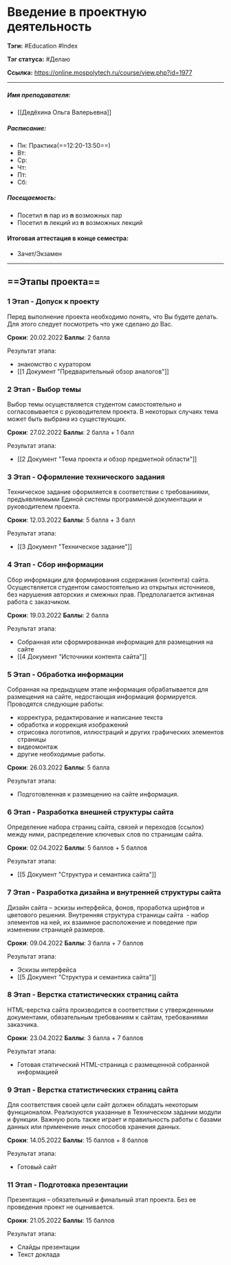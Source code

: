 # Введение в проектную деятельность

**Тэги:** #Education #Index

**Тэг статуса:** #Делаю   

**Ссылка:** https://online.mospolytech.ru/course/view.php?id=1977

***

##### Имя преподавателя:
- [[Дедёхина Ольга Валерьевна]]

##### Расписание:
- Пн: Практика(==12:20-13:50==)
- Вт: 
- Ср: 
- Чт: 
- Пт: 
- Сб: 

##### Посещаемость:
- Посетил **n** пар из **n** возможных пар
- Посетил **n** лекций из **n** возможных лекций

#### Итоговая аттестация в конце семестра:
- Зачет/Экзамен

***

## ==Этапы проекта==
### 1 Этап - Допуск к проекту
Перед выполнение проекта необходимо понять, что Вы будете делать. Для этого следует посмотреть что уже сделано до Вас.

**Сроки**: 20.02.2022
**Баллы**: 2 балла

Результат этапа:
- знакомство с куратором
- [[1 Документ "Предварительный обзор аналогов"]]

### 2 Этап - Выбор темы
Выбор темы осуществляется студентом самостоятельно и согласовывается с руководителем проекта. В некоторых случаях тема может быть выбрана из существующих.

**Сроки**: 27.02.2022
**Баллы**: 2 балла + 1 балл

Результат этапа:
- [[2 Документ "Тема проекта и обзор предметной области"]]

### 3 Этап - Оформление технического задания
Техническое задание оформляется в соответствии с требованиями, предъявляемыми Единой системы программной документации и руководителем проекта.

**Сроки**: 12.03.2022
**Баллы**: 5 балла + 3 балл

Результат этапа:
- [[3 Документ "Техническое задание"]]

### 4 Этап - Сбор информации
Сбор информации для формирования содержания (контента) сайта. Осуществляется студентом самостоятельно из открытых источников, без нарушения авторских и смежных прав. Предполагается активная работа с заказчиком.

**Сроки**: 19.03.2022
**Баллы**: 2 балла

Результат этапа:
-   Собранная или сформированная информация для размещения на сайте
- [[4 Документ "Источники контента сайта"]]

### 5 Этап - Обработка информации
Собранная на предыдущем этапе информация обрабатывается для размещения на сайте, недостающая информация формируется. Проводятся следующие работы:
- корректура, редактирование и написание текста
- обработка и коррекция изображений
- отрисовка логотипов, иллюстраций и других графических элементов страницы
- видеомонтаж
- другие необходимые работы.

**Сроки**: 26.03.2022
**Баллы**: 5 балла

Результат этапа:
- Подготовленная к размещению на сайте информация.

### 6 Этап - Разработка внешней структуры сайта
Определение набора страниц сайта, связей и переходов (ссылок) между ними, распределение ключевых слов по страницам сайта.

**Сроки**: 02.04.2022
**Баллы**: 5 баллов + 5 баллов

Результат этапа:
- [[5 Документ "Структура и семантика сайта"]]

### 7 Этап - Разработка дизайна и внутренней структуры сайта
Дизайн сайта – эскизы интерфейса, фонов, проработка шрифтов и цветового решения. Внутренняя структура страницы сайта  - набор элементов на ней, их взаимное расположение и поведение при изменении страницей размеров.

**Сроки**: 09.04.2022
**Баллы**: 3 балла + 7 баллов

Результат этапа:
- Эскизы интерфейса
- [[5 Документ "Структура и семантика сайта"]]

### 8 Этап - Верстка статистических страниц сайта
HTML-верстка сайта производится в соответствии с утвержденными документами, обязательным требованиям к сайтам, требованиями заказчика.

**Сроки**: 23.04.2022
**Баллы**: 3 балла + 7 баллов

Результат этапа:
- Готовая статический HTML-страница с размещенной собранной информацией

### 9 Этап - Верстка статистических страниц сайта
Для соответствия своей цели сайт должен обладать некоторым функционалом. Реализуются указанные в Техническом задании модули и функции. Важную роль также играет и правильность работы с базами данных или применение иных способов хранения данных.

**Сроки**: 14.05.2022
**Баллы**: 15 баллов + 8 баллов

Результат этапа:
- Готовый сайт

### 11 Этап - Подготовка презентации
Презентация – обязательный и финальный этап проекта. Без ее проведения проект не оценивается.

**Сроки**: 21.05.2022
**Баллы**: 15 баллов

Результат этапа:
- Слайды презентации
- Текст доклада